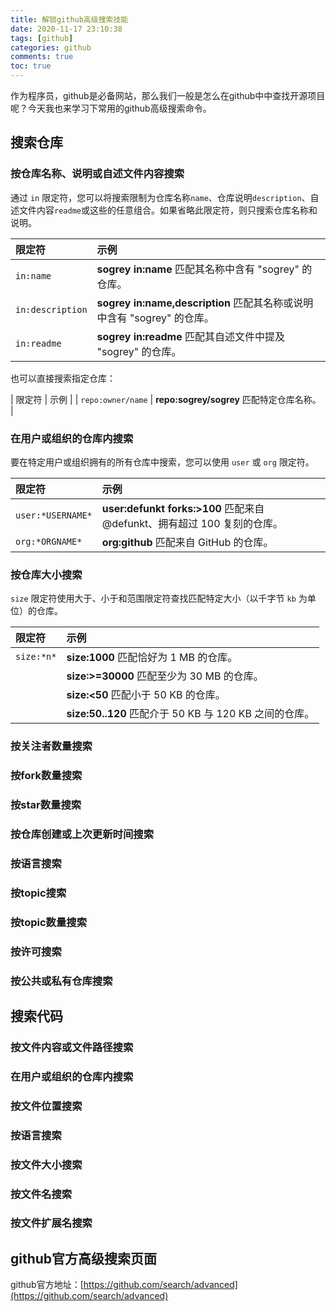 ```yaml
---
title: 解锁github高级搜索技能
date: 2020-11-17 23:10:38
tags: [github]
categories: github
comments: true
toc: true
---
```



作为程序员，github是必备网站，那么我们一般是怎么在github中中查找开源项目呢？今天我也来学习下常用的github高级搜索命令。

<!--more-->

## 搜索仓库

### 按仓库名称、说明或自述文件内容搜索

通过 `in` 限定符，您可以将搜索限制为仓库名称`name`、仓库说明`description`、自述文件内容`readme`或这些的任意组合。如果省略此限定符，则只搜索仓库名称和说明。

| 限定符            | 示例                                                         |
| :---------------- | :----------------------------------------------------------- |
| `in:name`         | **sogrey in:name** 匹配其名称中含有 "sogrey" 的仓库。        |
| `in:description`  | **sogrey in:name,description** 匹配其名称或说明中含有 "sogrey" 的仓库。 |
| `in:readme`       | **sogrey in:readme** 匹配其自述文件中提及 "sogrey" 的仓库。  |

也可以直接搜索指定仓库：

| 限定符            | 示例                                                         |
| `repo:owner/name` | **repo:sogrey/sogrey** 匹配特定仓库名称。              |

### 在用户或组织的仓库内搜索

要在特定用户或组织拥有的所有仓库中搜索，您可以使用 `user` 或 `org` 限定符。

| 限定符            | 示例                                                         |
| :---------------- | :----------------------------------------------------------- |
| `user:*USERNAME*` | **user:defunkt forks:>100** 匹配来自 @defunkt、拥有超过 100 复刻的仓库。 |
| `org:*ORGNAME*`   | **org:github** 匹配来自 GitHub 的仓库。                      |

### 按仓库大小搜索

`size` 限定符使用大于、小于和范围限定符查找匹配特定大小（以千字节  `kb` 为单位）的仓库。

| 限定符     | 示例                                                   |
| :--------- | :----------------------------------------------------- |
| `size:*n*` | **size:1000** 匹配恰好为 1 MB 的仓库。                 |
|            | **size:>=30000** 匹配至少为 30 MB 的仓库。             |
|            | **size:<50** 匹配小于 50 KB 的仓库。                   |
|            | **size:50..120** 匹配介于 50 KB 与 120 KB 之间的仓库。 |

### 按关注者数量搜索

### 按fork数量搜索

### 按star数量搜索

### 按仓库创建或上次更新时间搜索

### 按语言搜索

### 按topic搜索

### 按topic数量搜索

### 按许可搜索

### 按公共或私有仓库搜索

## 搜索代码

### 按文件内容或文件路径搜索

### 在用户或组织的仓库内搜索

### 按文件位置搜索

### 按语言搜索

### 按文件大小搜索

### 按文件名搜索

### 按文件扩展名搜索

## github官方高级搜索页面

github官方地址：[https://github.com/search/advanced](https://github.com/search/advanced)